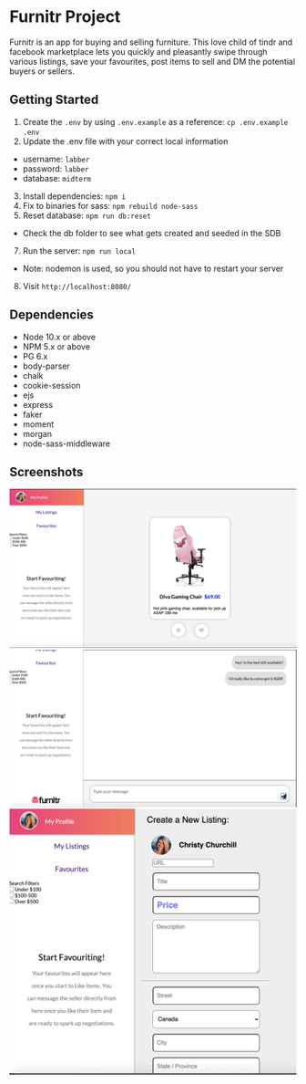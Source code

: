 # Furnitr Project

Furnitr is an app for buying and selling furniture. This love child of tindr and facebook marketplace lets you quickly and pleasantly swipe through various listings, save your favourites, post items to sell and DM the potential buyers or sellers.


## Getting Started

1. Create the `.env` by using `.env.example` as a reference: `cp .env.example .env`
2. Update the .env file with your correct local information 
  - username: `labber` 
  - password: `labber` 
  - database: `midterm`
3. Install dependencies: `npm i`
4. Fix to binaries for sass: `npm rebuild node-sass`
5. Reset database: `npm run db:reset`
  - Check the db folder to see what gets created and seeded in the SDB
7. Run the server: `npm run local`
  - Note: nodemon is used, so you should not have to restart your server
8. Visit `http://localhost:8080/`

## Dependencies

- Node 10.x or above
- NPM 5.x or above
- PG 6.x
- body-parser 
- chalk
- cookie-session
- ejs
- express 
- faker
- moment
- morgan
- node-sass-middleware

## Screenshots

!["Furnitr Main Page"](https://github.com/Kaplane926/Furnitr/blob/master/docs/furnitr-main-page.png?raw=true)
!["Furnitr Messages"](https://github.com/Kaplane926/Furnitr/blob/master/docs/furnitr-messages.png?raw=true)
!["Create New Listing"](https://github.com/Kaplane926/Furnitr/blob/master/docs/furnitr-new-listing.png?raw=true)
